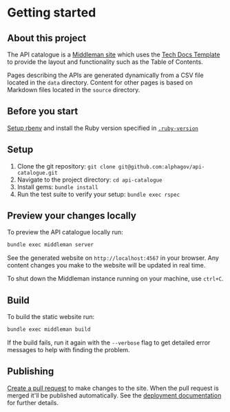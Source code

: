 # Getting started

## About this project

The API catalogue is a [Middleman site][middleman] which uses the
[Tech Docs Template][tech-docs-template] to provide the layout and functionality
such as the Table of Contents.

Pages describing the APIs are generated dynamically from a CSV file located in
the `data` directory. Content for other pages is based on Markdown files located
in the `source` directory.

## Before you start

[Setup rbenv][setup-rbenv] and install the Ruby version specified in [`.ruby-version`][ruby-version]

## Setup

1. Clone the git repository: `git clone git@github.com:alphagov/api-catalogue.git`
1. Navigate to the project directory: `cd api-catalogue`
1. Install gems: `bundle install`
1. Run the test suite to verify your setup: `bundle exec rspec`

## Preview your changes locally

To preview the API catalogue locally run:

```sh
bundle exec middleman server
```

See the generated website on `http://localhost:4567` in your browser. Any
content changes you make to the website will be updated in real time.

To shut down the Middleman instance running on your machine, use `ctrl+C`.

## Build

To build the static website run:

```sh
bundle exec middleman build
```

If the build fails, run it again with the `--verbose` flag to get detailed error
messages to help with finding the problem.

## Publishing

[Create a pull request][pull-request] to make changes to the site. When the pull
request is merged it'll be published automatically. See the
[deployment documentation][deployment] for further details.

[middleman]: https://middlemanapp.com/
[tech-docs-template]: https://github.com/alphagov/tech-docs-template
[setup-rbenv]: https://github.com/rbenv/rbenv#installation
[ruby-version]: ../.ruby-version
[pull-request]: https://gds-way.cloudapps.digital/standards/pull-requests.html
[deployment]: ./deployment.md
